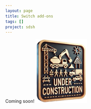 ```yaml
---
layout: page
title: Switch add-ons
tags: []
project: sdsh
---
```


Coming soon!
![](/images/under-construction.png)
